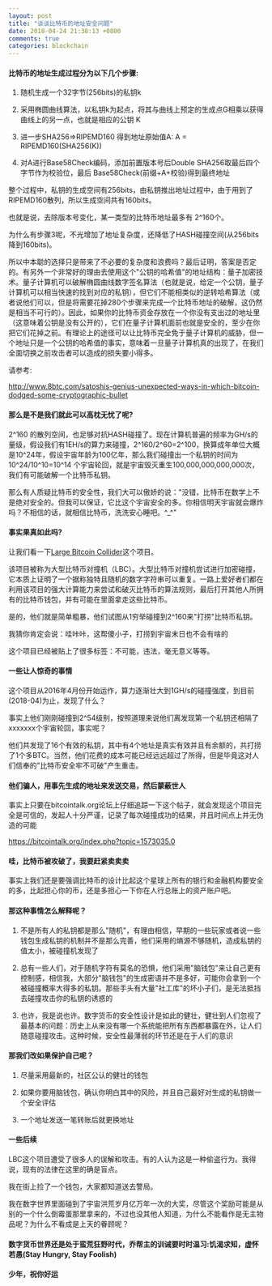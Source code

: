 ```yaml
---
layout: post
title: "谈谈比特币的地址安全问题"
date: 2018-04-24 21:38:13 +0800
comments: true
categories: blockchain
---
```


#### 比特币的地址生成过程分为以下几个步骤:

1. 随机生成一个32字节(256bits)的私钥k

2. 采用椭圆曲线算法，以私钥k为起点，将其与曲线上预定的生成点G相乘以获得曲线上的另一点，也就是相应的公钥 K

3. 进一步SHA256=>RIPEMD160 得到地址原始值A: A = RIPEMD160(SHA256(K))

4. 对A进行Base58Check编码，添加前置版本号后Double SHA256取最后四个字节作为校验位，最后 Base58Check(前缀+A+校验)得到最终地址

整个过程中，私钥的生成空间有256bits，由私钥推出地址过程中，由于用到了RIPEMD160散列，所以生成空间共有160bits。

也就是说，去除版本号变化，某一类型的比特币地址最多有 2^160个。


为什么有步骤3呢，不光增加了地址复杂度，还降低了HASH碰撞空间(从256bits降到160bits)。

所以中本聪的选择只是带来了不必要的复杂度和浪费吗？最后证明，答案是否定的。有另外一个非常好的理由去使用这个"公钥的哈希值"的地址结构：量子加密技术。量子计算机可以破解椭圆曲线数字签名算法（也就是说，给定一个公钥，量子计算机可以相当快速的找到对应的私钥），但它们不能相类似的逆转哈希算法（或者说他们可以，但是将需要花掉280个步骤来完成一个比特币地址的破解，这仍然是相当不可行的）。因此，如果你的比特币资金存放在一个你没有支出过的地址里（这意味着公钥是没有公开的），它们在量子计算机面前也就是安全的，至少在你把它们花掉之前。有理论上的途径可以让比特币完全免于量子计算机的威胁，但一个地址只是一个公钥的哈希值的事实，意味着一旦量子计算机真的出现了，在我们全面切换之前攻击者可以造成的损失要小得多。

请参考:

http://www.8btc.com/satoshis-genius-unexpected-ways-in-which-bitcoin-dodged-some-cryptographic-bullet


#### 那么是不是我们就此可以高枕无忧了呢?

2^160 的散列空间，也足够对抗HASH碰撞了。现在计算机普遍的频率为GH/s的量级，假设我们有1EH/s的算力来碰撞，2^160/2^60=2^100，换算成年单位大概是10^24年，假设宇宙年龄为100亿年，那么我们碰撞出一个私钥的时间为10^24/10^10=10^14 个宇宙轮回，就是宇宙毁灭重生100,000,000,000,000次，我们有可能破解一个比特币私钥。

那么有人质疑比特币的安全性，我们大可以傲娇的说："没错，比特币在数学上不是绝对安全的。但我可以保证，它比这个宇宙安全的多。你相信明天宇宙就会爆炸吗？不相信的话，就相信比特币，洗洗安心睡吧。^_^"


#### 事实果真如此吗?

让我们看一下[Large Bitcoin Collider](https://lbc.cryptoguru.org/)这个项目。

该项目被称为大型比特币对撞机（LBC）。大型比特币对撞机尝试进行加密碰撞，它本质上证明了一个据称独特且随机的数字字符串可以重复。一路上爱好者们都在利用该项目的强大计算能力来尝试和破灭比特币的算法规则，最后打开其他人所拥有的比特币钱包，并有可能在里面拿走这些比特币。

是的，他们就是简单粗暴，他们试图从1穷举碰撞到2^160来"打捞"比特币私钥。

我猜你肯定会说：哇咔咔，这帮傻小子，打捞到宇宙末日也不会有啥的

这个项目已经被贴上了很多标签：不可能，违法，毫无意义等等。

#### 一些让人惊奇的事情

这个项目从2016年4月份开始运作，算力逐渐壮大到1GH/s的碰撞强度，到目前(2018-04)为止，发现了什么？

事实上他们刚刚碰撞到2^54级别，按照道理来说他们离发现第一个私钥还相隔了xxxxxxx个宇宙轮回，事实呢？

他们共发现了16个有效的私钥，其中有4个地址是真实有效并且有余额的，共打捞了1个多BTC。当然，他们花费的成本可能已经远远超过了所得，但是毕竟这对人们信奉的"比特币安全牢不可破"产生重击。

#### 他们骗人，用事先生成的地址来发送交易，然后蒙蔽世人

事实上只要在bitcointalk.org论坛上仔细追踪一下这个帖子，就会发现这个项目完全是可信的，发起人十分严谨，记录了每次碰撞成功的结果，并且时间点上并无伪造的可能

https://bitcointalk.org/index.php?topic=1573035.0


#### 哇，比特币被攻破了，我要赶紧卖卖卖

事实上我们还是要强调比特币的设计比起这个星球上所有的银行和金融机构要安全的多，比起担心你的币，还是多担心一下你在人行总账上的资产账户吧。


#### 那这种事情怎么解释呢？

1. 不是所有人的私钥都是那么"随机"，有理由相信，早期的一些玩家或者说一些钱包生成私钥的机制并不是那么完善，他们采用的熵源不够随机，造成私钥的值太小，被碰撞机发现了

2. 总有一些人们，对于随机字符有莫名的恐惧，他们采用"脑钱包"来让自己更有控制感，相信我，大部分"脑钱包"的生成密语并不是多好，可能你会拿到一个被碰撞概率大得多的私钥。那些手头有大量"社工库"的坏小子们，是无法抵挡去碰撞攻击你的私钥的诱惑的

3. 也许，我是说也许。数字货币的安全性设计是如此的健壮，健壮到人们忽视了最基本的问题：历史上从来没有哪一个系统能把所有东西都暴露在外，让人们随意碰撞攻击。这种时候，安全性最薄弱的环节还是在于人们的意识


#### 那我们改如果保护自己呢？

1. 尽量采用最新的，社区公认的健壮的钱包

2. 如果你要用脑钱包，确认你明白其中的风险，并且自己最好对生成的私钥做一个安全评估

3. 一个地址发送一笔转账后就更换地址


#### 一些后续

LBC这个项目遭受了很多人的误解和攻击。有的人认为这是一种偷盗行为。我得说，现有的法律在这里的确是盲点。

我在街上捡了一个钱包，大家都知道送去警局。

我在数字世界里面碰到了宇宙洪荒岁月亿万年一次的大奖，尽管这个奖励可能是从别的一个什么倒霉蛋那里拿来的，不过也没其他人知道，为什么不能看作是无主物品呢？为什么不看成是上天的眷顾呢？


#### 数字货币世界还是处于蛮荒狂野时代，乔帮主的训诫要时时温习:饥渴求知，虚怀若愚(Stay Hungry, Stay Foolish)

#### 少年，祝你好运
